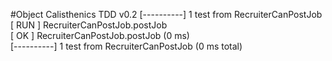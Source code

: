 #Object Calisthenics TDD v0.2
[----------] 1 test from RecruiterCanPostJob  
[ RUN      ] RecruiterCanPostJob.postJob  
[       OK ] RecruiterCanPostJob.postJob (0 ms)  
[----------] 1 test from RecruiterCanPostJob (0 ms total)  

